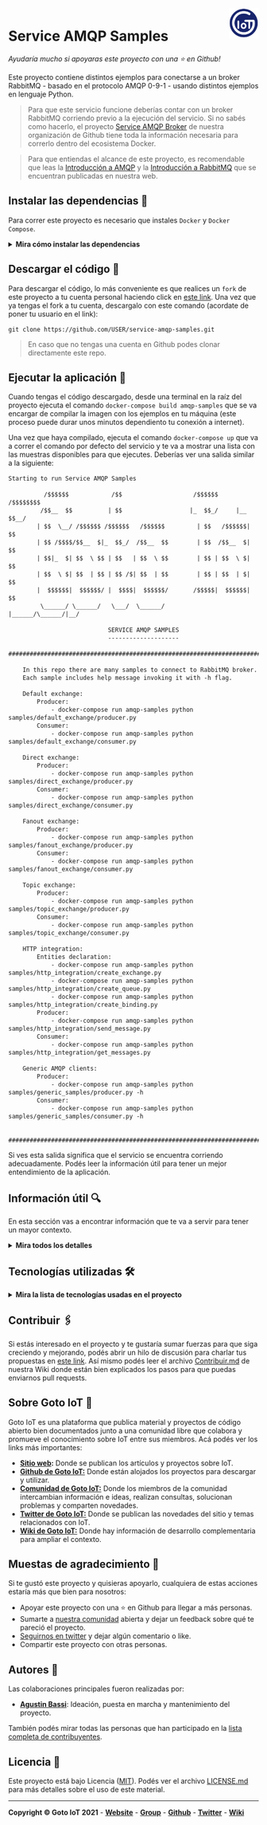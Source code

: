 <a href="https://www.gotoiot.com/">
    <img src="_doc/gotoiot-logo.png" alt="logo" title="Goto IoT" align="right" width="60" height="60" />
</a>

Service AMQP Samples
====================

*Ayudaría mucho si apoyaras este proyecto con una ⭐ en Github!*

Este proyecto contiene distintos ejemplos para conectarse a un broker RabbitMQ - basado en el protocolo AMQP 0-9-1 - usando distintos ejemplos en lenguaje Python.

> Para que este servicio funcione deberías contar con un broker RabbitMQ corriendo previo a la ejecución del servicio. Si no sabés como hacerlo, el proyecto [Service AMQP Broker](https://github.com/gotoiot/service-amqp-broker) de nuestra organización de Github tiene toda la información necesaria para correrlo dentro del ecosistema Docker.
 
> Para que entiendas el alcance de este proyecto, es recomendable que leas la [Introducción a AMQP](https://www.gotoiot.com/pages/articles/amqp_intro/index.html) y la [Introducción a RabbitMQ](https://www.gotoiot.com/pages/articles/rabbitmq_intro/index.html) que se encuentran publicadas en nuestra web.


## Instalar las dependencias 🔩

Para correr este proyecto es necesario que instales `Docker` y `Docker Compose`. 

<details><summary><b>Mira cómo instalar las dependencias</b></summary><br>

En [este artículo](https://www.gotoiot.com/pages/articles/docker_installation_linux/) publicado en nuestra web están los detalles para instalar Docker y Docker Compose en una máquina Linux. Si querés instalar ambas herramientas en una Raspberry Pi podés seguir [este artículo](https://www.gotoiot.com/pages/articles/rpi_docker_installation) de nuestra web que te muestra todos los pasos necesarios.

En caso que quieras instalar las herramientas en otra plataforma o tengas algún incoveniente, podes leer la documentación oficial de [Docker](https://docs.docker.com/get-docker/) y también la de [Docker Compose](https://docs.docker.com/compose/install/).

Continua con la descarga del código cuando tengas las dependencias instaladas y funcionando.

</details>

## Descargar el código 💾

Para descargar el código, lo más conveniente es que realices un `fork` de este proyecto a tu cuenta personal haciendo click en [este link](https://github.com/gotoiot/service-amqp-samples/fork). Una vez que ya tengas el fork a tu cuenta, descargalo con este comando (acordate de poner tu usuario en el link):

```
git clone https://github.com/USER/service-amqp-samples.git
```

> En caso que no tengas una cuenta en Github podes clonar directamente este repo.

## Ejecutar la aplicación 🚀

Cuando tengas el código descargado, desde una terminal en la raíz del proyecto ejecuta el comando `docker-compose build amqp-samples` que se va encargar de compilar la imagen con los ejemplos en tu máquina (este proceso puede durar unos minutos dependiento tu conexión a internet). 

Una vez que haya compilado, ejecuta el comando `docker-compose up` que va a correr el comando por defecto del servicio y te va a mostrar una lista con las muestras disponibles para que ejecutes. Deberías ver una salida similar a la siguiente:

```
Starting to run Service AMQP Samples

          /$$$$$$            /$$                    /$$$$$$      /$$$$$$$$
         /$$__  $$          | $$                   |_  $$_/     |__  $$__/
        | $$  \__/ /$$$$$$ /$$$$$$   /$$$$$$         | $$   /$$$$$$| $$   
        | $$ /$$$$/$$__  $|_  $$_/  /$$__  $$        | $$  /$$__  $| $$   
        | $$|_  $| $$  \ $$ | $$   | $$  \ $$        | $$ | $$  \ $| $$   
        | $$  \ $| $$  | $$ | $$ /$| $$  | $$        | $$ | $$  | $| $$   
        |  $$$$$$|  $$$$$$/ |  $$$$|  $$$$$$/       /$$$$$|  $$$$$$| $$   
         \______/ \______/   \___/  \______/       |______/\______/|__/   

                            SERVICE AMQP SAMPLES
                            --------------------

################################################################################

    In this repo there are many samples to connect to RabbitMQ broker.
    Each sample includes help message invoking it with -h flag.

    Default exchange:
        Producer: 
            - docker-compose run amqp-samples python samples/default_exchange/producer.py
        Consumer:
            - docker-compose run amqp-samples python samples/default_exchange/consumer.py

    Direct exchange:
        Producer: 
            - docker-compose run amqp-samples python samples/direct_exchange/producer.py
        Consumer:
            - docker-compose run amqp-samples python samples/direct_exchange/consumer.py

    Fanout exchange:
        Producer: 
            - docker-compose run amqp-samples python samples/fanout_exchange/producer.py
        Consumer:
            - docker-compose run amqp-samples python samples/fanout_exchange/consumer.py

    Topic exchange:
        Producer: 
            - docker-compose run amqp-samples python samples/topic_exchange/producer.py
        Consumer:
            - docker-compose run amqp-samples python samples/topic_exchange/consumer.py

    HTTP integration:
        Entities declaration: 
            - docker-compose run amqp-samples python samples/http_integration/create_exchange.py
            - docker-compose run amqp-samples python samples/http_integration/create_queue.py
            - docker-compose run amqp-samples python samples/http_integration/create_binding.py
        Producer: 
            - docker-compose run amqp-samples python samples/http_integration/send_message.py
        Consumer:
            - docker-compose run amqp-samples python samples/http_integration/get_messages.py
    
    Generic AMQP clients:
        Producer: 
            - docker-compose run amqp-samples python samples/generic_samples/producer.py -h
        Consumer:
            - docker-compose run amqp-samples python samples/generic_samples/consumer.py -h
    

################################################################################
```

Si ves esta salida significa que el servicio se encuentra corriendo adecuadamente. Podés leer la información útil para tener un mejor entendimiento de la aplicación.

## Información útil 🔍

En esta sección vas a encontrar información que te va a servir para tener un mayor contexto.

<details><summary><b>Mira todos los detalles</b></summary>

### Funcionamiento de la aplicación

En la carpeta samples se encuentran todos los ejemplos disponibles. Cada uno de los ejemplos de muestra dispone de un HELP accediendo al script con el flah `-h` o `--help` que te van a mostrar como debes invocarlo para correr adecuadamente.

### Configuración de la aplicación

La configuración para conectarse al broker AMQP está alojada en el archivo `env`. Podés cambiarla escribiendo en este archivo directamente. Si por casualidad llegás a borrar la configuración, podés copiar y modificar esta:

```
RABBITMQ_HOSTNAME=localhost
RABBITMQ_PORT=5672
RABBITMQ_USER=gotoiot
RABBITMQ_PASS=gotoiot
RABBITMQ_VHOST=/
```

Así mismo, todos los script de ejemplo están preparados para funcionar con valores por defecto que están definidos de la siguiente manera:

```python
rabbitmq_hostname = os.getenv("RABBITMQ_HOSTNAME", "localhost")
rabbitmq_port = int(os.getenv('RABBITMQ_PORT', 5672))
rabbitmq_user = os.getenv("RABBITMQ_USER", "gotoiot")
rabbitmq_pass = os.getenv("RABBITMQ_PASS", "gotoiot")
rabbitmq_vhost = os.getenv("RABBITMQ_VHOST", "/")
```

### Realizar pruebas

La mejor forma de probar los ejemplos es iniciar un consumidor de cualquier tipo de exchange en una terminal y en otra iniciar un productor del mismo tipo de exchange. Los mensajes enviados desde el productor deberían aparecer en el consumidor. Si bien es posible parametrizar cada uno de los scripts, con utilizar los valores por defecto se pueden realizar todas las pruebas necesarias.

Para este ejemplo vamos a crear un consumidor del exchange `gotoiot.direct` utilizando la routing key `event.maintenance`. Abri una terminal y ejecuta el siguiente comando:

```
docker-compose run amqp-samples \
python samples/direct_exchange/consumer.py gotoiot.direct event.maintenance
```

Por otro lado, en otra terminal, vamos a lanzar un productor de datos hacia el exchange `gotoiot.direct` utilizando la routing key `event.maintenance` con el mensaje `'{"sensor_disconected":true}'`. Abri una terminal y ejecuta el siguiente comando:

```
docker-compose run amqp-samples \
python samples/direct_exchange/producer.py gotoiot.direct event.maintenance '{"sensor_disconected":true}'
```

Luego de enviar el mensaje, en la terminal del consumidor deberías ver un mensaje similar al siguiente:

```
Connecting to RabbitMQ: amqp://gotoiot:gotoiot@rabbitmq:5672
Binding exchange 'gotoiot.direct' to queue 'amq.gen-jcY' with routing key 'event.maintenance'
Starting to consume from 'amq.gen-jcYv3-wzHJmbsKhETSWtNA' with 'event.maintenance' routing_key...To exit press CTRL+C
Received message: b'{"sensor_disconected":true}'
```

### Template de comandos

Para facilitar el uso de los clientes, acá hay algunos comandos que te pueden ser de utilidad.

Consumir de un host:

```
docker-compose run amqp-samples \
python samples/generic_client/consumer.py \
-H HOSTNAME \
-p PORT \
-u USER \
-P PASS \
-v VHOST \
-e EXCHANGE \
-t EXCHANGE_TYPE \
-r ROUTING_KEY \
-q QUEUE
```

Publicar en un exchange:
```
docker-compose run amqp-samples \
python samples/generic_client/producer.py \
-H HOSTNAME \
-p PORT \
-u USER \
-P PASS \
-v VHOST \
-e EXCHANGE \
-t EXCHANGE_TYPE \
-m MESSAGE
```

</details>

## Tecnologías utilizadas 🛠️

<details><summary><b>Mira la lista de tecnologías usadas en el proyecto</b></summary><br>

* [Docker](https://www.docker.com/) - Ecosistema que permite la ejecución de contenedores de software.
* [Docker Compose](https://docs.docker.com/compose/) - Herramienta que permite administrar múltiples contenedores de Docker.
* [Python](https://www.python.org/) - Lenguaje en el que están realizados los servicios.
* [Pika](https://pypi.org/project/pika/) - Biblioteca de Python para interactuar con RabbitMQ.

</details>

## Contribuir 🖇️

Si estás interesado en el proyecto y te gustaría sumar fuerzas para que siga creciendo y mejorando, podés abrir un hilo de discusión para charlar tus propuestas en [este link](https://github.com/gotoiot/service-amqp-samples/issues/new). Así mismo podés leer el archivo [Contribuir.md](https://github.com/gotoiot/gotoiot-doc/wiki/Contribuir) de nuestra Wiki donde están bien explicados los pasos para que puedas enviarnos pull requests.

## Sobre Goto IoT 📖

Goto IoT es una plataforma que publica material y proyectos de código abierto bien documentados junto a una comunidad libre que colabora y promueve el conocimiento sobre IoT entre sus miembros. Acá podés ver los links más importantes:

* **[Sitio web](https://www.gotoiot.com/):** Donde se publican los artículos y proyectos sobre IoT. 
* **[Github de Goto IoT:](https://github.com/gotoiot)** Donde están alojados los proyectos para descargar y utilizar. 
* **[Comunidad de Goto IoT:](https://groups.google.com/g/gotoiot)** Donde los miembros de la comunidad intercambian información e ideas, realizan consultas, solucionan problemas y comparten novedades.
* **[Twitter de Goto IoT:](https://twitter.com/gotoiot)** Donde se publican las novedades del sitio y temas relacionados con IoT.
* **[Wiki de Goto IoT:](https://github.com/gotoiot/doc/wiki)** Donde hay información de desarrollo complementaria para ampliar el contexto.

## Muestas de agradecimiento 🎁

Si te gustó este proyecto y quisieras apoyarlo, cualquiera de estas acciones estaría más que bien para nosotros:

* Apoyar este proyecto con una ⭐ en Github para llegar a más personas.
* Sumarte a [nuestra comunidad](https://groups.google.com/g/gotoiot) abierta y dejar un feedback sobre qué te pareció el proyecto.
* [Seguirnos en twitter](https://github.com/gotoiot/doc/wiki) y dejar algún comentario o like.
* Compartir este proyecto con otras personas.

## Autores 👥

Las colaboraciones principales fueron realizadas por:

* **[Agustin Bassi](https://github.com/agustinBassi)**: Ideación, puesta en marcha y mantenimiento del proyecto.

También podés mirar todas las personas que han participado en la [lista completa de contribuyentes](https://github.com/gotoiot/service-amqp-samples/contributors).

## Licencia 📄

Este proyecto está bajo Licencia ([MIT](https://choosealicense.com/licenses/mit/)). Podés ver el archivo [LICENSE.md](LICENSE.md) para más detalles sobre el uso de este material.

---

**Copyright © Goto IoT 2021** - [**Website**](https://www.gotoiot.com) - [**Group**](https://groups.google.com/g/gotoiot) - [**Github**](https://www.github.com/gotoiot) - [**Twitter**](https://www.twitter.com/gotoiot) - [**Wiki**](https://github.com/gotoiot/doc/wiki)
